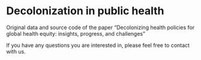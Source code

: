 # Decolonization in public health
Original data and source code of the paper “Decolonizing health policies for global health equity: insights, progress, and challenges”

If you have any questions you are interested in, please feel free to contact with us.
